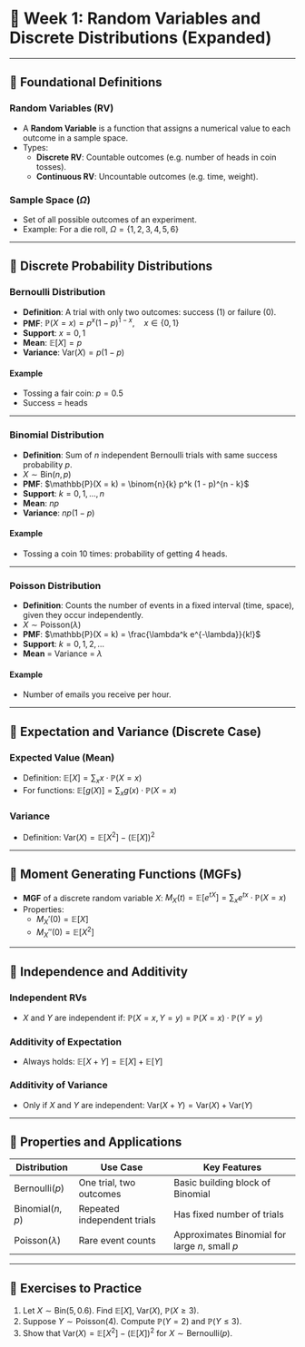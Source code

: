 # 📅 Week 1: Random Variables and Discrete Distributions (Expanded)

---

## 🔹 Foundational Definitions

### Random Variables (RV)
- A **Random Variable** is a function that assigns a numerical value to each outcome in a sample space.
- Types:
  - **Discrete RV**: Countable outcomes (e.g. number of heads in coin tosses).
  - **Continuous RV**: Uncountable outcomes (e.g. time, weight).

### Sample Space ($\Omega$)
- Set of all possible outcomes of an experiment.
- Example: For a die roll, $\Omega = \{1,2,3,4,5,6\}$

---

## 🔹 Discrete Probability Distributions

### Bernoulli Distribution
- **Definition**: A trial with only two outcomes: success (1) or failure (0).
- **PMF**:
  $\mathbb{P}(X = x) = p^x (1 - p)^{1 - x}, \quad x \in \{0, 1\}$
- **Support**: $x = 0, 1$
- **Mean**: $\mathbb{E}[X] = p$
- **Variance**: $\text{Var}(X) = p(1 - p)$

#### Example
- Tossing a fair coin: $p = 0.5$
- Success = heads

---

### Binomial Distribution
- **Definition**: Sum of $n$ independent Bernoulli trials with same success probability $p$.
- $X \sim \text{Bin}(n, p)$
- **PMF**:
  $\mathbb{P}(X = k) = \binom{n}{k} p^k (1 - p)^{n - k}$
- **Support**: $k = 0, 1, ..., n$
- **Mean**: $np$
- **Variance**: $np(1 - p)$

#### Example
- Tossing a coin 10 times: probability of getting 4 heads.

---

### Poisson Distribution
- **Definition**: Counts the number of events in a fixed interval (time, space), given they occur independently.
- $X \sim \text{Poisson}(\lambda)$
- **PMF**:
  $\mathbb{P}(X = k) = \frac{\lambda^k e^{-\lambda}}{k!}$
- **Support**: $k = 0, 1, 2, \dots$
- **Mean** = Variance = $\lambda$

#### Example
- Number of emails you receive per hour.

---

## 🔹 Expectation and Variance (Discrete Case)

### Expected Value (Mean)
- Definition:
  $\mathbb{E}[X] = \sum_{x} x \cdot \mathbb{P}(X = x)$
- For functions: $\mathbb{E}[g(X)] = \sum_x g(x) \cdot \mathbb{P}(X = x)$

### Variance
- Definition:
  $\text{Var}(X) = \mathbb{E}[X^2] - (\mathbb{E}[X])^2$

---

## 🔹 Moment Generating Functions (MGFs)

- **MGF** of a discrete random variable $X$:
  $M_X(t) = \mathbb{E}[e^{tX}] = \sum_{x} e^{tx} \cdot \mathbb{P}(X = x)$
- Properties:
  - $M_X'(0) = \mathbb{E}[X]$
  - $M_X''(0) = \mathbb{E}[X^2]$

---

## 🔹 Independence and Additivity

### Independent RVs
- $X$ and $Y$ are independent if:
  $\mathbb{P}(X = x, Y = y) = \mathbb{P}(X = x) \cdot \mathbb{P}(Y = y)$

### Additivity of Expectation
- Always holds:
  $\mathbb{E}[X + Y] = \mathbb{E}[X] + \mathbb{E}[Y]$

### Additivity of Variance
- Only if $X$ and $Y$ are independent:
  $\text{Var}(X + Y) = \text{Var}(X) + \text{Var}(Y)$

---

## 🔹 Properties and Applications

| Distribution | Use Case | Key Features |
|--------------|----------|--------------|
| Bernoulli($p$) | One trial, two outcomes | Basic building block of Binomial |
| Binomial($n$, $p$) | Repeated independent trials | Has fixed number of trials |
| Poisson($\lambda$) | Rare event counts | Approximates Binomial for large $n$, small $p$ |

---

## 🔹 Exercises to Practice

1. Let $X \sim \text{Bin}(5, 0.6)$. Find $\mathbb{E}[X]$, $\text{Var}(X)$, $\mathbb{P}(X \ge 3)$.
2. Suppose $Y \sim \text{Poisson}(4)$. Compute $\mathbb{P}(Y = 2)$ and $\mathbb{P}(Y \le 3)$.
3. Show that $\text{Var}(X) = \mathbb{E}[X^2] - (\mathbb{E}[X])^2$ for $X \sim \text{Bernoulli}(p)$.
